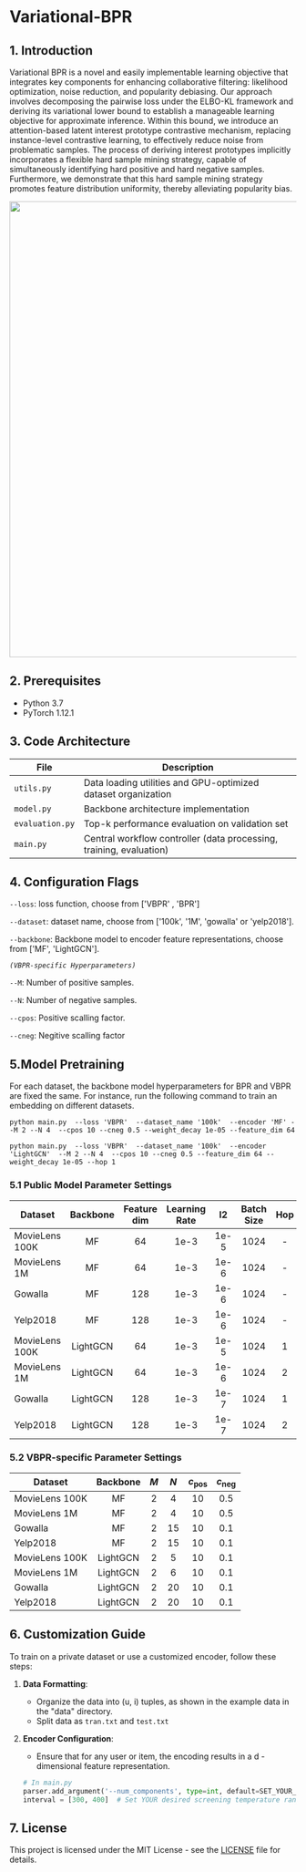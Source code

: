 # Variational-BPR

## 1. Introduction
Variational BPR is a novel and easily implementable learning objective that integrates key components for enhancing collaborative filtering: likelihood optimization, noise reduction, and popularity debiasing. Our approach involves decomposing the pairwise loss under the ELBO-KL framework and deriving its variational lower bound to establish a manageable learning objective for approximate inference.  Within this bound, we introduce an attention-based latent interest prototype contrastive mechanism, replacing instance-level contrastive learning,  to effectively reduce noise from problematic samples. The process of deriving interest prototypes implicitly incorporates a flexible hard sample mining strategy, capable of simultaneously identifying hard positive and hard negative samples. Furthermore, we demonstrate that this hard sample mining strategy promotes feature distribution uniformity, thereby alleviating popularity bias. 

<p align='left'>
<img src='https://github.com/liubin06/Variational-BPR/blob/main/bound.png' width='800'/>
</p>

## 2. Prerequisites
- Python 3.7 
- PyTorch 1.12.1
  
## 3. Code Architecture
| File | Description |
|------|-------------|
| `utils.py` | Data loading utilities and GPU-optimized dataset organization |
| `model.py` | Backbone architecture implementation |
| `evaluation.py` | Top-k performance evaluation on validation set |
| `main.py` | Central workflow controller (data processing, training, evaluation) |

## 4. Configuration Flags

`--loss`: loss function, choose from ['VBPR' , 'BPR']

`--dataset`: dataset name, choose from ['100k', '1M', 'gowalla' or 'yelp2018'].

`--backbone`: Backbone model to encoder feature representations, choose from ['MF', 'LightGCN'].

*`(VBPR-specific Hyperparameters)`*

`--M`: Number of positive samples.

`--N`: Number of negative samples.

`--cpos`: Positive scalling factor.

`--cneg`: Negitive scalling factor


## 5.Model Pretraining

For each dataset, the backbone model hyperparameters for BPR and VBPR are fixed the same. For instance, run the following command to train an embedding on different datasets.


```
python main.py  --loss 'VBPR'  --dataset_name '100k'  --encoder 'MF' --M 2 --N 4  --cpos 10 --cneg 0.5 --weight_decay 1e-05 --feature_dim 64
```
```
python main.py  --loss 'VBPR'  --dataset_name '100k'  --encoder 'LightGCN'  --M 2 --N 4  --cpos 10 --cneg 0.5 --feature_dim 64 --weight_decay 1e-05 --hop 1
```


### 5.1 Public Model Parameter Settings
| Dataset  | Backbone | Feature dim | Learning Rate | l2 | Batch Size  | Hop  | 
|---------|:--------------:|:--------------:|:----:|:-----:|:---:|:---:|
| MovieLens 100K  |     MF        |       64       | 1e-3 |  1e-5  | 1024  |  -|
| MovieLens 1M  |     MF        |        64        | 1e-3 |  1e-6  | 1024  |  -|
| Gowalla |     MF        |        128       | 1e-3 |  1e-6  | 1024  |  -|
| Yelp2018  |     MF        |       128      | 1e-3 |  1e-6  | 1024  |  -|
| MovieLens 100K |    LightGCN        |        64        | 1e-3 | 1e-5  | 1024  | 1|
| MovieLens 1M |     LightGCN        |        64        | 1e-3 |  1e-6  | 1024  |  2|
| Gowalla |     LightGCN        |        128        | 1e-3 |  1e-7  | 1024  |  1 |
| Yelp2018  |     LightGCN        |        128        | 1e-3 |  1e-7  | 1024  |  2|

### 5.2 VBPR-specific  Parameter Settings
| Dataset  | Backbone | $M$ | $N$ | $c_\text{pos}$ | $c_\text{neg}$  | 
|---------|:--------------:|:--------------:|:----:|:-----:|:---:|
| MovieLens 100K  |     MF        |      2       | 4 |  10  | 0.5 |  
| MovieLens 1M  |     MF        |       2       | 4 |  10 | 0.5 |   
| Gowalla  |     MF        |         2    | 15 | 10 | 0.1 | 
| Yelp2018  |     MF        |        2     | 15  |10  | 0.1 | 
| MovieLens 100K |    LightGCN        |      2       | 5 |10  | 0.1 | 
| MovieLens 1M  |     LightGCN        |       2      | 6 | 10 |0.1  | 
| Gowalla  |     LightGCN       |         2    | 20 | 10 | 0.1 | 
| Yelp2018   |     LightGCN        |        2     |20  |10  |0.1  | 

## 6. Customization Guide
To train on a private dataset or use a customized encoder, follow these steps:

1. **Data Formatting**:
   - Organize the data into (u, i) tuples, as shown in the example data in the "data" directory.
   - Split data as `tran.txt` and `test.txt`


2. **Encoder Configuration**:
   - Ensure that for any user or item, the encoding results in a d - dimensional feature representation.
   ```python
   # In main.py
   parser.add_argument('--num_components', type=int, default=SET_YOUR_COMPONENT_NUM)  # Set number of components
   interval = [300, 400]  # Set YOUR desired screening temperature range (℃)


## 7. License
This project is licensed under the MIT License - see the [LICENSE](LICENSE) file for details.

